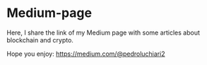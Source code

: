 # Medium-page
Here, I share the link of my Medium page with some articles about blockchain and crypto.

Hope you enjoy: https://medium.com/@pedroluchiari2
